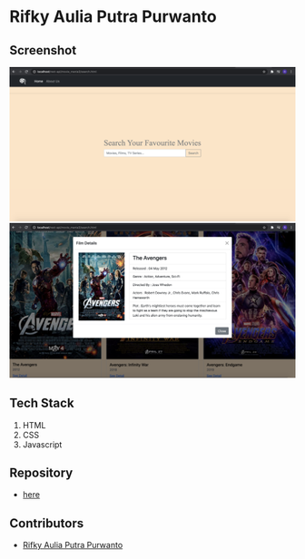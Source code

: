 # Rifky Aulia Putra Purwanto

## Screenshot
![](img/search_mov.png)
![](img/display_info.png)

## Tech Stack
1. HTML
2. CSS
3. Javascript

## Repository
- [here](https://github.com/EkyMamba/Movie_Mania)

## Contributors
- [Rifky Aulia Putra Purwanto](https://github.com/EkyMamba)
